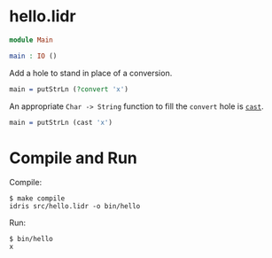 hello.lidr
==========

```idris
module Main

main : IO ()
```

Add a hole to stand in place of a conversion.

``` idris
main = putStrLn (?convert 'x')
```

An appropriate `Char -> String` function to fill the `convert` hole is
[`cast`](http://www.idris-lang.org/docs/current/prelude_doc/docs/Prelude.Cast.html#Prelude.Cast.cast).

```idris
main = putStrLn (cast 'x')
```

Compile and Run
===============

Compile:

``` fish
$ make compile
idris src/hello.lidr -o bin/hello
```

Run:

``` fish
$ bin/hello
x
```
